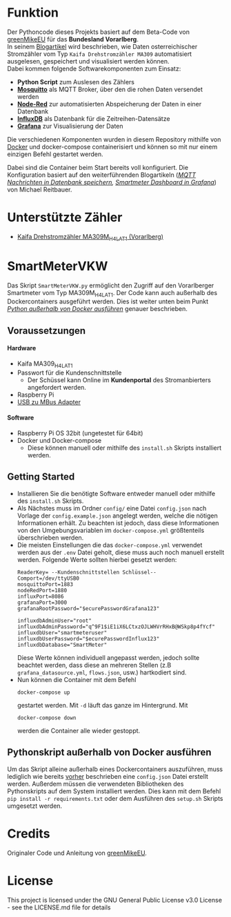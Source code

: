 # Funktion
Der Pythoncode dieses Projekts basiert auf dem Beta-Code von [greenMikeEU](https://github.com/greenMikeEU) für das **Bundesland Vorarlberg**.<br>
In seinem [Blogartikel](https://www.michaelreitbauer.at/kaifa-ma309-auslesen-smart-meter-evn/) wird beschrieben, wie Daten osterreichischer Stromzähler vom Typ `Kaifa Drehstromzähler MA309` automatisiert ausgelesen, gespeichert und visualisiert werden können.<br>
Dabei kommen folgende Softwarekomponenten zum Einsatz:
- **Python Script** zum Auslesen des Zählers
- [**Mosquitto**](https://mosquitto.org/) als MQTT Broker, über den die rohen Daten versendet werden
- [**Node-Red**](https://nodered.org/) zur automatisierten Abspeicherung der Daten in einer Datenbank
- [**InfluxDB**](https://www.influxdata.com) als Datenbank für die Zeitreihen-Datensätze
- [**Grafana**](https://grafana.com/) zur Visualisierung der Daten

Die verschiedenen Komponenten wurden in diesem Repository mithilfe von [Docker](https://www.docker.com/) und docker-compose containerisiert und können so mit nur einem einzigen Befehl gestartet werden.  

Dabei sind die Container beim Start bereits voll konfiguriert. Die Konfiguration basiert auf den weiterführenden Blogartikeln (*[MQTT Nachrichten in Datenbank speichern](https://www.michaelreitbauer.at/mqtt-nachrichten-in-datenbank-speichern/), [Smartmeter Dashboard in Grafana](https://www.michaelreitbauer.at/smart-meter-dashboard-in-grafana-influxdb/)*) von Michael Reitbauer.

# Unterstützte Zähler

-   [Kaifa Drehstromzähler MA309M<sub>H4LAT1</sub> (Vorarlberg)](#HSmartMeterVKW)


# <a id="HSmartMeterVKW"></a>SmartMeterVKW
Das Skript `SmartMeterVKW.py` ermöglicht den Zugriff auf den Vorarlberger Smartmeter vom Typ MA309M<sub>H4LAT1</sub>. Der Code kann auch außerhalb des Dockercontainers ausgeführt werden. Dies ist weiter unten beim Punkt [*Python außerhalb von Docker ausführen*](#RunPythonStandalone) genauer beschrieben.


## Voraussetzungen
#### Hardware
-   Kaifa MA309<sub>H4LAT1</sub>
-   Passwort für die Kundenschnittstelle
    -   Der Schüssel kann Online im **Kundenportal** des Stromanbierters angefordert werden.
-   Raspberry Pi
-   [USB zu MBus Adapter](https://www.ebay.at/itm/144514262822)
#### Software

- Raspberry Pi OS 32bit (ungetestet für 64bit)
- Docker und Docker-compose
    - Diese können manuell oder mithilfe des `install.sh` Skripts installiert werden.
## Getting Started

- Installieren Sie die benötigte Software entweder manuell oder mithilfe des `install.sh` Skripts.  
- <a id="configjsonAnlegen"></a>Als Nächstes muss im Ordner `config/` eine Datei `config.json` nach Vorlage der `config.example.json` angelegt werden, welche die nötigen Informationen erhält. Zu beachten ist jedoch, dass diese Informationen von den Umgebungsvariablen im `docker-compose.yml` größtenteils überschrieben werden. 
- Die meisten Einstellungen die das `docker-compose.yml` verwendet werden aus der `.env` Datei geholt, diese muss auch noch manuell erstellt werden. Folgende Werte sollten hierbei gesetzt werden:  
    ``` 
    ReaderKey= --Kundenschnittstellen Schlüssel--
    Comport=/dev/ttyUSB0
    mosquittoPort=1883
    nodeRedPort=1880
    influxPort=8086
    grafanaPort=3000
    grafanaRootPassword="$ecurePasswordGrafana123"

    influxdbAdminUser="root"
    influxdbAdminPassword="q^9F1$iE1iX6LCtxzOJLWHVrRHxB@WSkp8p4fYcf"
    influxdbUser="smartmeteruser"
    influxdbUserPassword="$ecurePasswordInflux123"
    influxdbDatabase="SmartMeter"
    ```
    Diese Werte können individuell angepasst werden, jedoch sollte beachtet werden, dass diese an mehreren Stellen (z.B `grafana_datasource.yml`, `flows.json`, usw.) hartkodiert sind.
- Nun können die Container mit dem Befehl 
  ```
  docker-compose up
  ``` 
  gestartet werden. Mit `-d` läuft das ganze im Hintergrund. Mit 
  ```
  docker-compose down
  ```
  werden die Container alle wieder gestoppt.  
## <a id="RunPythonStandalone"></a>Pythonskript außerhalb von Docker ausführen

Um das Skript alleine außerhalb eines Dockercontainers auszuführen, muss lediglich wie bereits [vorher](#configjsonAnlegen) beschrieben eine `config.json` Datei erstellt werden. Außerdem müssen die verwendeten Bibliotheken des Pythonskripts auf dem System installiert werden. Dies kann mit dem Befehl `pip install -r requirements.txt` oder dem Ausführen des `setup.sh` Skripts umgesetzt werden.

# Credits
Originaler Code und Anleitung von [greenMikeEU](https://github.com/greenMikeEU/SmartMeterEVNKaifaMA309).

# License

This project is licensed under the GNU General Public License v3.0 License - see the LICENSE.md file for details
